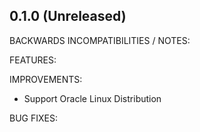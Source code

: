 ## 0.1.0 (Unreleased)

BACKWARDS INCOMPATIBILITIES / NOTES:

FEATURES:

IMPROVEMENTS:

* Support Oracle Linux Distribution

BUG FIXES:

